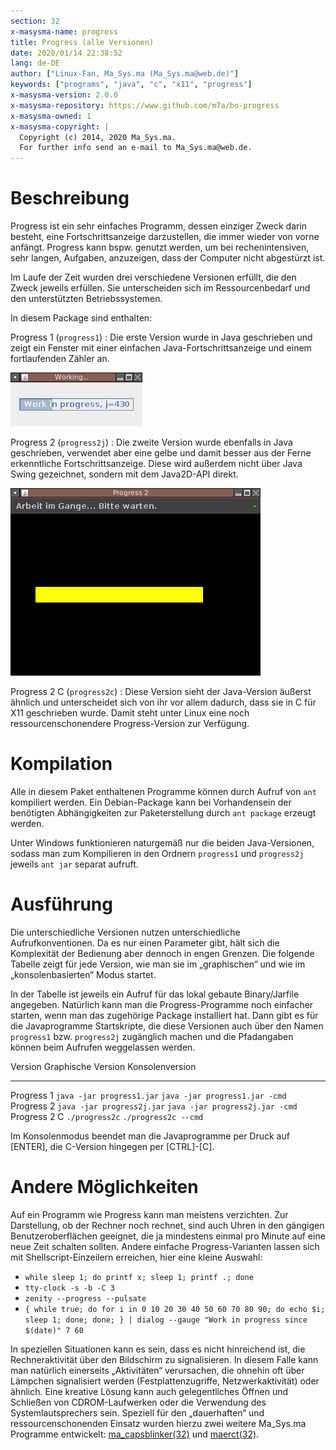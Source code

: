 ```yaml
---
section: 32
x-masysma-name: progress
title: Progress (alle Versionen)
date: 2020/01/14 22:38:52
lang: de-DE
author: ["Linux-Fan, Ma_Sys.ma (Ma_Sys.ma@web.de)"]
keywords: ["programs", "java", "c", "x11", "progress"]
x-masysma-version: 2.0.0
x-masysma-repository: https://www.github.com/m7a/bo-progress
x-masysma-owned: 1
x-masysma-copyright: |
  Copyright (c) 2014, 2020 Ma_Sys.ma.
  For further info send an e-mail to Ma_Sys.ma@web.de.
---
```

Beschreibung
============

Progress ist ein sehr einfaches Programm, dessen einziger Zweck darin besteht,
eine Fortschrittsanzeige darzustellen, die immer wieder von vorne anfängt.
Progress kann bspw. genutzt werden, um bei rechenintensiven, sehr langen,
Aufgaben, anzuzeigen, dass der Computer nicht abgestürzt ist.

Im Laufe der Zeit wurden drei verschiedene Versionen erfüllt, die den Zweck
jeweils erfüllen. Sie unterscheiden sich im Ressourcenbedarf und den
unterstützten Betriebssystemen.

In diesem Package sind enthalten:

Progress 1 (`progress1`)
:   Die erste Version wurde in Java geschrieben und zeigt ein Fenster mit
    einer einfachen Java-Fortschrittsanzeige und einem fortlaufenden Zähler
    an.

![Progress 1 Screenshot](progress_att/p1.png)

Progress 2 (`progress2j`)
:   Die zweite Version wurde ebenfalls in Java geschrieben, verwendet aber
    eine gelbe und damit besser aus der Ferne erkenntliche Fortschrittsanzeige.
    Diese wird außerdem nicht über Java Swing gezeichnet, sondern mit
    dem Java2D-API direkt.

![Progress 2 Screenshot](progress_att/p2.png)

Progress 2 C (`progress2c`)
:   Diese Version sieht der Java-Version äußerst ähnlich und unterscheidet sich
    von ihr vor allem dadurch, dass sie in C für X11 geschrieben wurde.
    Damit steht unter Linux eine noch ressourcenschonendere Progress-Version
    zur Verfügung.

Kompilation
===========

Alle in diesem Paket enthaltenen Programme können durch Aufruf von
`ant` kompiliert werden. Ein Debian-Package kann bei Vorhandensein der
benötigten Abhängigkeiten zur Paketerstellung durch `ant package` erzeugt
werden.

Unter Windows funktionieren naturgemäß nur die beiden Java-Versionen, sodass
man zum Kompilieren in den Ordnern `progress1` und `progress2j` jeweils `ant jar`
separat aufruft.

Ausführung
==========

Die unterschiedliche Versionen nutzen unterschiedliche Aufrufkonventionen.
Da es nur einen Parameter gibt, hält sich die Komplexität der Bedienung aber
dennoch in engen Grenzen. Die folgende Tabelle zeigt für jede Version, wie man
sie im „graphischen“ und wie im „konsolenbasierten“ Modus startet.

In der Tabelle ist jeweils ein Aufruf für das lokal gebaute Binary/Jarfile
angegeben. Natürlich kann man die Progress-Programme noch einfacher starten,
wenn man das zugehörige Package installiert hat. Dann gibt es für die
Javaprogramme Startskripte, die diese Versionen auch über den Namen `progress1`
bzw. `progress2j` zugänglich machen und die Pfadangaben können beim Aufrufen
weggelassen werden.

Version       Graphische Version          Konsolenversion
------------  --------------------------  -------------------------------
Progress 1    `java -jar progress1.jar`   `java -jar progress1.jar -cmd`
Progress 2    `java -jar progress2j.jar`  `java -jar progress2j.jar -cmd`
Progress 2 C  `./progress2c`              `./progress2c --cmd`

Im Konsolenmodus beendet man die Javaprogramme per Druck auf [ENTER], die
C-Version hingegen per [CTRL]-[C].

Andere Möglichkeiten
====================

Auf ein Programm wie Progress kann man meistens verzichten. Zur Darstellung,
ob der Rechner noch rechnet, sind auch Uhren in den gängigen Benutzeroberflächen
geeignet, die ja mindestens einmal pro Minute auf eine neue Zeit schalten
sollten. Andere einfache Progress-Varianten lassen sich mit
Shellscript-Einzeilern erreichen, hier eine kleine Auswahl:

 * `while sleep 1; do printf x; sleep 1; printf .; done`
 * `tty-clock -s -b -C 3`
 * `zenity --progress --pulsate`
 * `{ while true; do for i in 0 10 20 30 40 50 60 70 80 90; do echo $i; sleep 1; done; done; } | dialog --gauge "Work in progress since $(date)" 7 60`

In speziellen Situationen kann es sein, dass es nicht hinreichend ist, die
Rechneraktivität über den Bildschirm zu signalisieren. In diesem Falle kann
man natürlich einerseits „Aktivitäten“ verursachen, die ohnehin oft über
Lämpchen signalisiert werden (Festplattenzugriffe, Netzwerkaktivität) oder
ähnlich. Eine kreative Lösung kann auch gelegentliches Öffnen und Schließen
von CDROM-Laufwerken oder die Verwendung des Systemlautsprechers sein. Speziell
für den „dauerhaften“ und ressourcenschonenden Einsatz wurden hierzu zwei
weitere Ma_Sys.ma Programme entwickelt:
[ma_capsblinker(32)](ma_capsblinker.xhtml) und [maerct(32)](maerct.xhtml).
